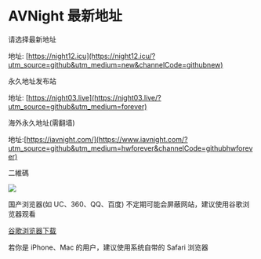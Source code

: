 # AVNight 最新地址
请选择最新地址

地址: [https://night12.icu](https://night12.icu/?utm_source=github&utm_medium=new&channelCode=githubnew)


永久地址发布站

地址: [https://night03.live](https://night03.live/?utm_source=github&utm_medium=forever)


海外永久地址(需翻墙)

地址:[https://iavnight.com/](https://www.iavnight.com/?utm_source=github&utm_medium=hwforever&channelCode=githubhwforever)


二維碼

[<img src="https://saops.xgcszyz.com/linlin/github/github%20night.png">](https://saops.xgcszyz.com/linlin/github/github%20night.png)


国产浏览器(如 UC、360、QQ、百度) 不定期可能会屏蔽网站，建议使用谷歌浏览器观看 

[谷歌浏览器下载](https://www.google.cn/chrome "谷歌浏览器")

若你是 iPhone、Mac 的用户，建议使用系统自带的 Safari 浏览器
